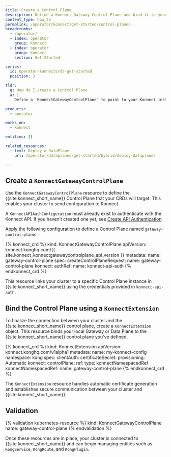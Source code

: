 ```yaml
---
title: Create a Control Plane
description: Define a Konnect Gateway Control Plane and bind it to your cluster using a `KonnectExtension`.
content_type: how_to
permalink: /operator/konnect/get-started/control-plane/
breadcrumbs:
  - /operator/
  - index: operator
    group: Konnect
  - index: operator
    group: Konnect
    section: Get Started

series:
  id: operator-konnectcrds-get-started
  position: 3

tldr:
  q: How do I create a Control Plane
  a: |
    Define a `KonnectGatewayControlPlane` to point to your Konnect instance, and a `KonnectExtension` to bind your Data Plane or Gateway to it.

products:
  - operator

works_on:
  - konnect

entities: []

related_resources:
  - text: Deploy a DataPlane
    url: /operator/dataplanes/get-started/hybrid/deploy-dataplane/

---
```


## Create a `KonnectGatewayControlPlane`

Use the `KonnectGatewayControlPlane` resource to define the {{site.konnect_short_name}} Control Plane that your CRDs will target. This enables your cluster to send configuration to Konnect.

A `KonnectAPIAuthConfiguration` must already exist to authenticate with the Konnect API. If you haven’t created one yet, see [Create API Authentication](/operator/konnect/get-started/authentication/).

Apply the following configuration to define a Control Plane named `gateway-control-plane`:


<!-- vale off -->
{% konnect_crd %}
kind: KonnectGatewayControlPlane
apiVersion: konnect.konghq.com/{{ site.konnect_konnectgatewaycontrolplane_api_version }}
metadata:
  name: gateway-control-plane
spec:
  createControlPlaneRequest:
    name: gateway-control-plane
  konnect:
    authRef:
      name: konnect-api-auth
{% endkonnect_crd %}
<!-- vale on -->

This resource links your cluster to a specific Control Plane instance in {{site.konnect_short_name}} using the credentials provided in `konnect-api-auth`.


## Bind the Control Plane using a `KonnectExtension`

To finalize the connection between your cluster and the {{site.konnect_short_name}} control plane, create a `KonnectExtension` object. This resource binds your local Gateway or Data Plane to the {{site.konnect_short_name}} control plane you've defined.

<!-- vale off -->
{% konnect_crd %}
kind: KonnectExtension
apiVersion: konnect.konghq.com/v1alpha1
metadata:
  name: my-konnect-config
  namespace: kong
spec:
  clientAuth:
    certificateSecret:
      provisioning: Automatic
  konnect:
    controlPlane:
      ref:
        type: konnectNamespacedRef
        konnectNamespacedRef:
          name: gateway-control-plane
{% endkonnect_crd %}
<!-- vale on -->

The `KonnectExtension` resource handles automatic certificate generation and establishes secure communication between your cluster and {{site.konnect_short_name}}.

## Validation

<!-- vale off -->
{% validation kubernetes-resource %}
kind: KonnectGatewayControlPlane
name: gateway-control-plane
{% endvalidation %}
<!-- vale on -->

Once these resources are in place, your cluster is connected to {{site.konnect_short_name}} and can begin managing entities such as `KongService`, `KongRoute`, and `KongPlugin`.